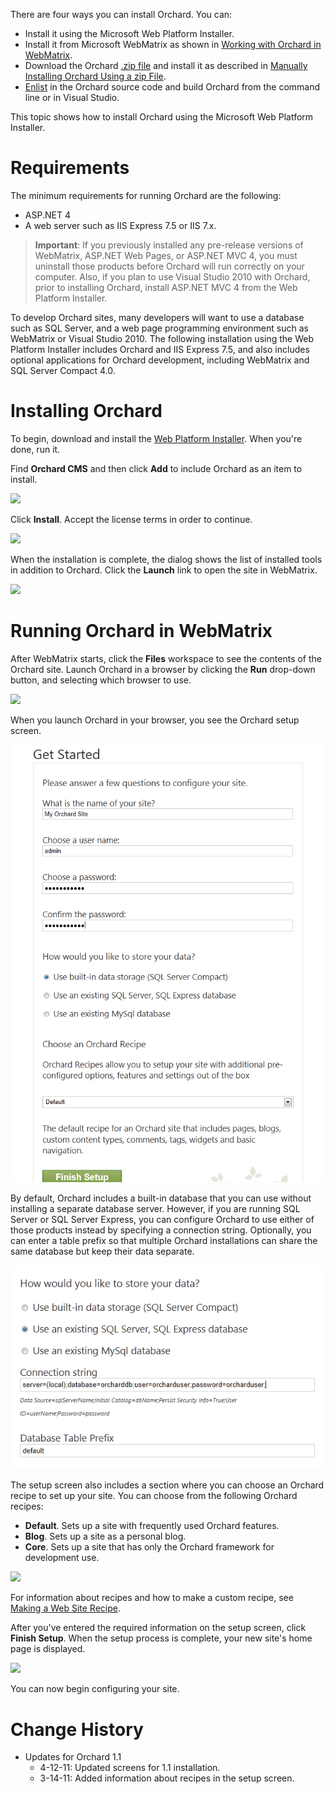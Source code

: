 There are four ways you can install Orchard. You can:

* Install it using the Microsoft Web Platform Installer.
* Install it from Microsoft WebMatrix as shown in [Working with Orchard in WebMatrix](Working-with-Orchard-in-WebMatrix).
* Download the Orchard [.zip file](http://orchard.codeplex.com/releases/view/90325) and install it as described in [Manually Installing Orchard Using a zip File](Manually-installing-Orchard-zip-file).
* [Enlist](Setting-up-a-source-enlistment) in the Orchard source code and build Orchard from the command line or in Visual Studio.

This topic shows how to install Orchard using the Microsoft Web Platform Installer.


# Requirements
The minimum requirements for running Orchard are the following:
* ASP.NET 4
* A web server such as IIS Express 7.5 or IIS 7.x.

> **Important**:  If you previously installed any pre-release versions of WebMatrix, ASP.NET Web Pages, or ASP.NET MVC 4, you must uninstall those products before Orchard will run correctly on your computer. Also, if you plan to use Visual Studio 2010 with Orchard, prior to installing Orchard, install ASP.NET MVC 4 from the Web Platform Installer.

To develop Orchard sites, many developers will want to use a database such as SQL Server, and a web page programming environment such as WebMatrix or Visual Studio 2010.  The following installation using the Web Platform Installer includes Orchard and IIS Express 7.5, and also includes optional applications for Orchard development, including WebMatrix and SQL Server Compact 4.0. 

# Installing Orchard

To begin, download and install the [Web Platform Installer](http://www.microsoft.com/web/downloads/platform.aspx). When you're done, run it. 

Find **Orchard CMS** and then click **Add** to include Orchard as an item to install.

![](../Upload/screenshots_675/webpi_install_675.png)

Click **Install**. Accept the license terms in order to continue.

![](../Upload/screenshots_675/Install_acceptterms.png)

When the installation is complete, the dialog shows the list of installed tools in addition to Orchard.  Click the **Launch** link to open the site in WebMatrix.

![](../Upload/screenshots_675/Install_success.png)

# Running Orchard in WebMatrix

After WebMatrix starts, click the **Files** workspace to see the contents of the Orchard site. Launch Orchard in a browser by clicking the **Run** drop-down button, and selecting which browser to use.

![](../Upload/screenshots_675/launch_Orchard_WebMatrix_675.png)

When you launch Orchard in your browser, you see the Orchard setup screen. 

![](../Upload/screenshots/get_started_dialog_1.png)

By default, Orchard includes a built-in database that you can use without installing a separate database server. However, if you are running SQL Server or SQL Server Express, you can configure Orchard to use either of those products instead by specifying a connection string. Optionally, you can enter a table prefix so that multiple Orchard installations can share the same database but keep their data separate.

![](../Upload/screenshots_85/setup_sqlserver.png)

The setup screen also includes a section where you can choose an Orchard recipe to set up your site. You can choose from the following Orchard recipes:

* **Default**. Sets up a site with frequently used Orchard features.
* **Blog**. Sets up a site as a personal blog.
* **Core**. Sets up a site that has only the Orchard framework for development use.

![](../Upload/screenshots/get_started_recipe.png)

For information about recipes and how to make a custom recipe, see [Making a Web Site Recipe](http://orchardproject.net/docs/Making-a-Web-Site-Recipe.ashx). 

After you've entered the required information on the setup  screen, click **Finish Setup**. When the setup process is complete, your new site's home page is displayed.

![](../Upload/screenshots_675/playground_new_page_675_1.png)

You can now begin configuring your site.
  
  
  

# Change History
* Updates for Orchard 1.1
    * 4-12-11:  Updated screens for 1.1 installation.
    * 3-14-11:  Added information about recipes in the setup screen.

